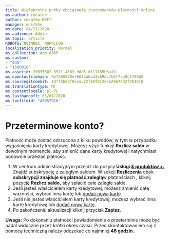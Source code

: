 ```yaml
---
title: Wielokrotne próby obciążania instrumentów płatności online
ms.author: cmcatee
author: cmcatee-MSFT
manager: mnirkhe
ms.date: 04/21/2020
ms.audience: Admin
ms.topic: article
ROBOTS: NOINDEX, NOFOLLOW
localization_priority: Normal
ms.collection: Adm_O365
ms.custom:
- "445"
- "1500018"
ms.assetid: 29635602-3521-4663-9d85-d111f85b3a19
ms.openlocfilehash: 9e7505978ef80f3aba44e69dc7b5f7ab9c1780d5
ms.sourcegitcommit: 4df75b03f8ceac72f68f012eeb28b78d2f2616f8
ms.translationtype: MT
ms.contentlocale: pl-PL
ms.lasthandoff: 05/01/2020
ms.locfileid: "43957916"
---
```

# <a name="past-due-account"></a>Przeterminowe konto?

Płatność może zostać odrzucona z kilku powodów, w tym w przypadku wygaśnięcia karty kredytowej. Możesz użyć funkcji **Rozlicz saldo** w dowolnym momencie, aby zmienić dane karty kredytowej i natychmiast ponownie przesłać płatność.

1. W centrum administracyjnym przejdź do pozycji **Usługi [& produktów >.](https://go.microsoft.com/fwlink/p/?linkid=842054)**
Znajdź subskrypcję z zaległym saldem. W sekcji **Rozliczenia** obok **subskrypcji znajduje się płatność zaległą**w płatnościach , kliknij pozycję **Rozlicz saldo,** aby spłacić całe zaległe saldo.
2. Jeśli jesteś właścicielem karty kredytowej, możesz zmienić datę ważności, wybrać inną kartę lub [dodać nową kartę](https://docs.microsoft.com/microsoft-365/commerce/billing-and-payments/add-update-or-remove-credit-card-or-bank-account?view=o365-worldwide).
3. Jeśli nie jesteś właścicielem karty kredytowej, możesz wybrać inną kartę kredytową lub [dodać nową kartę.](https://docs.microsoft.com/microsoft-365/commerce/billing-and-payments/add-update-or-remove-credit-card-or-bank-account?view=o365-worldwide)
4. Po zakończeniu aktualizacji kliknij przycisk **Zapisz**.

**Uwaga:** Po dokonaniu płatności powiadomienie o przeterminie może być nadal widoczne przez krótki okres czasu. Przed skontaktowaniem się z pomocą techniczną należy odczekać co najmniej **48 godzin.**
